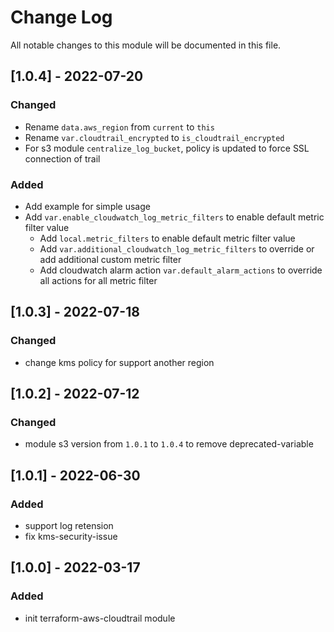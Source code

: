 # Change Log

All notable changes to this module will be documented in this file.

## [1.0.4] - 2022-07-20

### Changed

- Rename `data.aws_region` from `current` to `this`
- Rename `var.cloudtrail_encrypted` to `is_cloudtrail_encrypted`
- For s3 module `centralize_log_bucket`, policy is updated to force SSL connection of trail

### Added

- Add example for simple usage
- Add `var.enable_cloudwatch_log_metric_filters` to enable default metric filter value
    - Add `local.metric_filters` to enable default metric filter value
    - Add `var.additional_cloudwatch_log_metric_filters` to override or add additional custom metric filter
    - Add cloudwatch alarm action `var.default_alarm_actions` to override all actions for all metric filter


## [1.0.3] - 2022-07-18

### Changed

- change kms policy for support another region

## [1.0.2] - 2022-07-12

### Changed

- module s3 version from `1.0.1` to `1.0.4` to remove deprecated-variable

## [1.0.1] - 2022-06-30

### Added

- support log retension
- fix kms-security-issue


## [1.0.0] - 2022-03-17

### Added

- init terraform-aws-cloudtrail module
